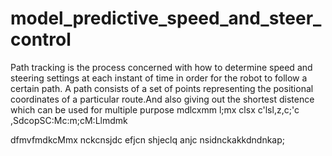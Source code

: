 # model_predictive_speed_and_steer_control
Path tracking is the process concerned with how to determine speed and steering settings at
each instant of time in order for the robot to follow a certain path. A path consists of a set of
points representing the positional coordinates of a particular route.And also giving out the shortest distence which can be used for multiple purpose
mdlcxmm l;mx clsx c'lsl,z,c;'c ,SdcopSC:Mc:m;cM:Llmdmk  

dfmvfmdkcMmx
nckcnsjdc
efjcn shjeclq
anjc nsidnckakkdndnkap;
